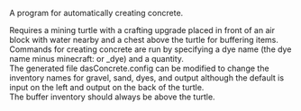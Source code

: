 A program for automatically creating concrete.  
  
Requires a mining turtle with a crafting upgrade placed in front of an air block with water nearby and a chest above the turtle for buffering items.  
Commands for creating concrete are run by specifying a dye name (the dye name minus minecraft: or _dye) and a quantity.  
The generated file dasConcrete.config can be modified to change the inventory names for gravel, sand, dyes, and output although the default is input on the left and output on the back of the turtle.  
The buffer inventory should always be above the turtle.  
